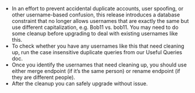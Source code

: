 * In an effort to prevent accidental duplicate accounts, user spoofing, or other username-based confusion, this release introduces a database constraint that no longer allows usernames that are exactly the same but use different capitalization, e.g. Bob11 vs. bob11. You may need to do some cleanup before upgrading to deal with existing usernames like this.
* To check whether you have any usernames like this that need cleaning up, run the case insensitive duplicate queries from our Useful Queries doc.
* Once you identify the usernames that need cleaning up, you should use either merge endpoint (if it’s the same person) or rename endpoint (if they are different people).
* After the cleanup you can safely upgrade without issue.

